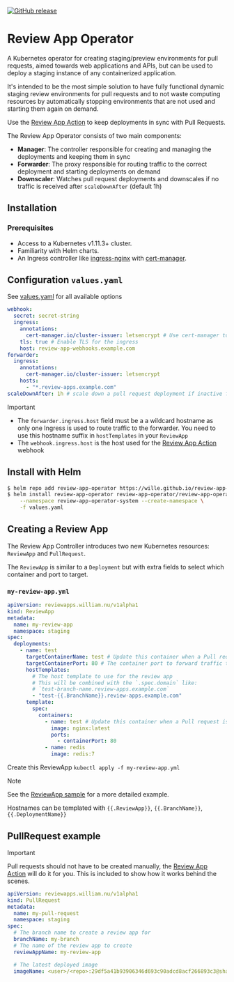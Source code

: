 [![GitHub release](https://img.shields.io/github/release/wille/review-app-operator.svg?style=flat-square)](https://github.com/wille/review-app-operator/releases/latest)

# Review App Operator

A Kubernetes operator for creating staging/preview environments for pull requests, aimed towards web applications and APIs, but can be used to deploy a staging instance of any containerized application.

It's intended to be the most simple solution to have fully functional dynamic staging review environments for pull requests and to not waste computing resources by automatically stopping environments that are not used and starting them again on demand.

Use the [Review App Action](https://github.com/wille/review-app-action) to keep deployments in sync with Pull Requests.

The Review App Operator consists of two main components:

- **Manager**: The controller responsible for creating and managing the deployments and keeping them in sync
- **Forwarder**: The proxy responsible for routing traffic to the correct deployment and starting deployments on demand
- **Downscaler**: Watches pull request deployments and downscales if no traffic is received after `scaleDownAfter` (default 1h)

## Installation

### Prerequisites

- Access to a Kubernetes v1.11.3+ cluster.
- Familiarity with Helm charts.
- An Ingress controller like [ingress-nginx](https://github.com/kubernetes/ingress-nginx) with [cert-manager](https://cert-manager.io).

## Configuration `values.yaml`

See [values.yaml](/chart/values.yaml) for all available options

```yaml
webhook:
  secret: secret-string
  ingress:
    annotations:
      cert-manager.io/cluster-issuer: letsencrypt # Use cert-manager to issue a certificate for the webhook Ingress
    tls: true # Enable TLS for the ingress
    host: review-app-webhooks.example.com
forwarder:
  ingress:
    annotations:
      cert-manager.io/cluster-issuer: letsencrypt
    hosts:
      - "*.review-apps.example.com"
scaleDownAfter: 1h # scale down a pull request deployment if inactive for this long
```

> [!IMPORTANT]
>
> - The `forwarder.ingress.host` field must be a a wildcard hostname as only one Ingress is used to route traffic to the forwarder. You need to use this hostname suffix in `hostTemplates` in your `ReviewApp`
> - The `webhook.ingress.host` is the host used for the [Review App Action](https://github.com/wille/review-app-action) webhook

## Install with Helm

```bash
$ helm repo add review-app-operator https://wille.github.io/review-app-operator
$ helm install review-app-operator review-app-operator/review-app-operator \
    --namespace review-app-operator-system --create-namespace \
    -f values.yaml
```

## Creating a Review App

The Review App Controller introduces two new Kubernetes resources: `ReviewApp` and `PullRequest`.

The `ReviewApp` is similar to a `Deployment` but with extra fields to select which container and port to target.

### `my-review-app.yml`

```yaml
apiVersion: reviewapps.william.nu/v1alpha1
kind: ReviewApp
metadata:
  name: my-review-app
  namespace: staging
spec:
  deployments:
    - name: test
      targetContainerName: test # Update this container when a Pull request is opened or updated
      targetContainerPort: 80 # The container port to forward traffic to
      hostTemplates:
        # The host template to use for the review app
        # This will be combined with the `.spec.domain` like:
        # `test-branch-name.review-apps.example.com`
        - "test-{{.BranchName}}.review-apps.example.com"
      template:
        spec:
          containers:
            - name: test # Update this container when a Pull request is opened or updated
              image: nginx:latest
              ports:
                - containerPort: 80
            - name: redis
              image: redis:7
```

Create this ReviewApp
`kubectl apply -f my-review-app.yml`

> [!NOTE]
> See the [ReviewApp sample](/config/samples/reviewapps.william.nu_v1alpha1_reviewapp.yaml) for a more detailed example.
>
> Hostnames can be templated with `{{.ReviewApp}}`, `{{.BranchName}}`, `{{.DeploymentName}}`

## PullRequest example

> [!IMPORTANT]
> Pull requests should not have to be created manually, the [Review App Action](https://github.com/wille/review-app-action) will do it for you. This is included to show how it works behind the scenes.

```yaml
apiVersion: reviewapps.william.nu/v1alpha1
kind: PullRequest
metadata:
  name: my-pull-request
  namespace: staging
spec:
  # The branch name to create a review app for
  branchName: my-branch
  # The name of the review app to create
  reviewAppName: my-review-app

  # The latest deployed image
  imageName: <user>/<repo>:29df5a41b93906346d693c90adcd8acf266893c3@sha256:...
```

